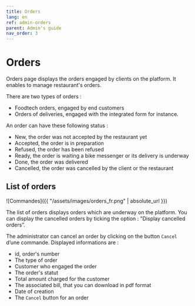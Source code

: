 ```yaml
---
title: Orders
lang: en
ref: admin-orders
parent: Admin's guide
nav_order: 3
---
```


# Orders

Orders page displays the orders engaged by clients on the platform. It enables to manage restaurant's orders.

There are two types of orders :

* Foodtech orders, engaged by end customers
* Orders of deliveries, engaged with the integrated form for instance.

An order can have these following status :

* New, the order was not accepted by the restaurant yet
* Accepted, the order is in preparation
* Refused, the order has been refused
* Ready, the order is waiting a bike messenger or its delivery is underway
* Done, the order was delivered
* Cancelled, the order was cancelled by the client or the restaurant

## List of orders

![Commandes]({{ "/assets/images/orders_fr.png" | absolute_url }})

The list of orders displays orders which are underway on the platform. You can display the cancelled orders by ticking the option : "Display cancelled orders”.

The administrator can cancel an order by clicking on the button `Cancel` d’une commande. Displayed informations are :

* id, order's number
* The type of order
* Customer who engaged the order
* The order's statut
* Total amount charged for the customer
* The associated bill, that you can download in pdf format
* Date of creation
* The `Cancel` button for an order
